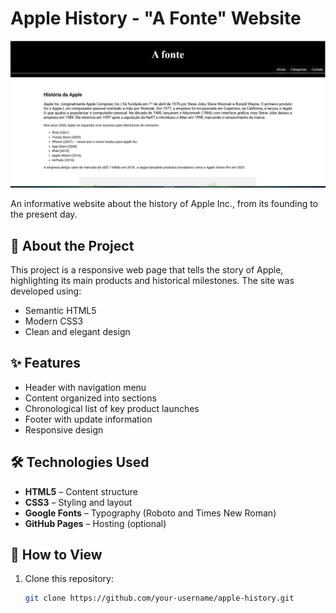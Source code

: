# Apple History - "A Fonte" Website

![Site Preview](site-basico/imagens/previa_site.png)

An informative website about the history of Apple Inc., from its founding to the present day.

## 📌 About the Project

This project is a responsive web page that tells the story of Apple, highlighting its main products and historical milestones. The site was developed using:

- Semantic HTML5
- Modern CSS3
- Clean and elegant design

## ✨ Features

- Header with navigation menu
- Content organized into sections
- Chronological list of key product launches
- Footer with update information
- Responsive design

## 🛠 Technologies Used

- **HTML5** – Content structure
- **CSS3** – Styling and layout
- **Google Fonts** – Typography (Roboto and Times New Roman)
- **GitHub Pages** – Hosting (optional)

## 🚀 How to View

1. Clone this repository:
   ```bash
   git clone https://github.com/your-username/apple-history.git
